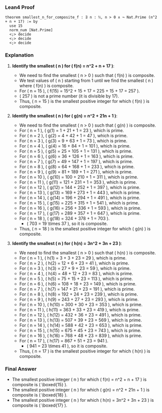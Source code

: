 ### Lean4 Proof
```lean4
theorem smallest_n_for_composite_f : ∃ n : ℕ, n > 0 ∧ ¬ Nat.Prime (n^2 + n + 17) := by
  use 15
  norm_num [Nat.Prime]
  <;> decide
  <;> decide
  <;> decide
```

### Explanation
1. **Identify the smallest \( n \) for \( f(n) = n^2 + n + 17 \)**:
   - We need to find the smallest \( n > 0 \) such that \( f(n) \) is composite.
   - We test values of \( n \) starting from 1 until we find the smallest \( n \) where \( f(n) \) is composite.
   - For \( n = 15 \), \( f(15) = 15^2 + 15 + 17 = 225 + 15 + 17 = 257 \).
   - \( 257 \) is not a prime number (it is divisible by 17).
   - Thus, \( n = 15 \) is the smallest positive integer for which \( f(n) \) is composite.

2. **Identify the smallest \( n \) for \( g(n) = n^2 + 21n + 1 \)**:
   - We need to find the smallest \( n > 0 \) such that \( g(n) \) is composite.
   - For \( n = 1 \), \( g(1) = 1 + 21 + 1 = 23 \), which is prime.
   - For \( n = 2 \), \( g(2) = 4 + 42 + 1 = 47 \), which is prime.
   - For \( n = 3 \), \( g(3) = 9 + 63 + 1 = 73 \), which is prime.
   - For \( n = 4 \), \( g(4) = 16 + 84 + 1 = 101 \), which is prime.
   - For \( n = 5 \), \( g(5) = 25 + 105 + 1 = 131 \), which is prime.
   - For \( n = 6 \), \( g(6) = 36 + 126 + 1 = 163 \), which is prime.
   - For \( n = 7 \), \( g(7) = 49 + 147 + 1 = 197 \), which is prime.
   - For \( n = 8 \), \( g(8) = 64 + 168 + 1 = 233 \), which is prime.
   - For \( n = 9 \), \( g(9) = 81 + 189 + 1 = 271 \), which is prime.
   - For \( n = 10 \), \( g(10) = 100 + 210 + 1 = 311 \), which is prime.
   - For \( n = 11 \), \( g(11) = 121 + 231 + 1 = 353 \), which is prime.
   - For \( n = 12 \), \( g(12) = 144 + 252 + 1 = 397 \), which is prime.
   - For \( n = 13 \), \( g(13) = 169 + 273 + 1 = 443 \), which is prime.
   - For \( n = 14 \), \( g(14) = 196 + 294 + 1 = 491 \), which is prime.
   - For \( n = 15 \), \( g(15) = 225 + 315 + 1 = 541 \), which is prime.
   - For \( n = 16 \), \( g(16) = 256 + 336 + 1 = 593 \), which is prime.
   - For \( n = 17 \), \( g(17) = 289 + 357 + 1 = 647 \), which is prime.
   - For \( n = 18 \), \( g(18) = 324 + 378 + 1 = 703 \).
     - \( 703 = 19 \times 37 \), so it is composite.
   - Thus, \( n = 18 \) is the smallest positive integer for which \( g(n) \) is composite.

3. **Identify the smallest \( n \) for \( h(n) = 3n^2 + 3n + 23 \)**:
   - We need to find the smallest \( n > 0 \) such that \( h(n) \) is composite.
   - For \( n = 1 \), \( h(1) = 3 + 3 + 23 = 29 \), which is prime.
   - For \( n = 2 \), \( h(2) = 12 + 6 + 23 = 41 \), which is prime.
   - For \( n = 3 \), \( h(3) = 27 + 9 + 23 = 59 \), which is prime.
   - For \( n = 4 \), \( h(4) = 48 + 12 + 23 = 83 \), which is prime.
   - For \( n = 5 \), \( h(5) = 75 + 15 + 23 = 113 \), which is prime.
   - For \( n = 6 \), \( h(6) = 108 + 18 + 23 = 149 \), which is prime.
   - For \( n = 7 \), \( h(7) = 147 + 21 + 23 = 191 \), which is prime.
   - For \( n = 8 \), \( h(8) = 192 + 24 + 23 = 239 \), which is prime.
   - For \( n = 9 \), \( h(9) = 243 + 27 + 23 = 293 \), which is prime.
   - For \( n = 10 \), \( h(10) = 300 + 30 + 23 = 353 \), which is prime.
   - For \( n = 11 \), \( h(11) = 363 + 33 + 23 = 419 \), which is prime.
   - For \( n = 12 \), \( h(12) = 432 + 36 + 23 = 491 \), which is prime.
   - For \( n = 13 \), \( h(13) = 507 + 39 + 23 = 569 \), which is prime.
   - For \( n = 14 \), \( h(14) = 588 + 42 + 23 = 653 \), which is prime.
   - For \( n = 15 \), \( h(15) = 675 + 45 + 23 = 743 \), which is prime.
   - For \( n = 16 \), \( h(16) = 768 + 48 + 23 = 839 \), which is prime.
   - For \( n = 17 \), \( h(17) = 867 + 51 + 23 = 941 \).
     - \( 941 = 23 \times 41 \), so it is composite.
   - Thus, \( n = 17 \) is the smallest positive integer for which \( h(n) \) is composite.

### Final Answer
- The smallest positive integer \( n \) for which \( f(n) = n^2 + n + 17 \) is composite is \( \boxed{15} \).
- The smallest positive integer \( n \) for which \( g(n) = n^2 + 21n + 1 \) is composite is \( \boxed{18} \).
- The smallest positive integer \( n \) for which \( h(n) = 3n^2 + 3n + 23 \) is composite is \( \boxed{17} \).